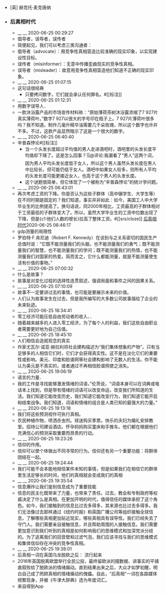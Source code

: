 - [英] 赫克托·麦克唐纳
- ### 后真相时代
    - __ __ 2020-06-25 00:29:27
    - 倡导者，误导者，误传者
    - 简便起见，我们可以考虑三类沟通者：
    - 倡导者（advocate）：用竞争性真相营造比较准确的现实印象，以实现建设性目标。
    - 误传者（misinformer）：无意中传播歪曲现实的竞争性真相。
    - 误导者（misleader）：故意用竞争性真相营造他们知道不正确的现实印象。
    - __ __ 2020-06-25 01:07:15
    - 这句话很经典
        - 只要拷问数字，它们就会承认任何罪名。#[[标注]]
    - __ __ 2020-06-25 01:12:31
    - 用数字误导人．
    - 一款沐浴露产品的市场宣传材料称：“原始薄荷茶树沐浴露浓缩了7 927片真实薄荷叶。”数字7 927以很大的字号印在瓶子上。7 927片薄荷叶很多吗？我不知道。制作几毫升精华油需要几千朵玫瑰，所以这个数字也许并不多。不过，这款产品显然暗示了这是一个很大的数字。
    - __ __ 2020-06-25 06:40:40
    - 辛普森悖论#[[标注]]
        - 当一个头发长度超过平均值的男人走进酒吧时，酒吧里的头发长度平均值却下降了。这是怎么回事？🗒@评论:我漏看了“男人”这两个词，因为男人平均头发长度低于女人，所以这个男人虽然头发长度在男人中比较长，但可能仍低于女人。酒吧中如果女人较多，则所有人平均的头发长度可能更接近女人，也高于这个男人的头发长度。
        - 这个谜题很简单，但它体现了一个被称为“辛普森悖论”的统计学问题。
    - __ __ 2020-06-25 06:43:01
    - 再次考虑工资的下降。你是否认为这些子群体（高中辍学生、大学生等）在不同时期是固定的？我们知道，事实并非如此：如今，美国工人中大学毕业生的比例提高了。换句话说，同2000年相比，工资最高的子群体相对于工资最低的子群体变大了。所以，虽然大学毕业生的工资中位数出现了下降，但是{c1:他们人数的增长}拉高了整体工资。#[[srs/cloze]]
[后真相时代](https://roamresearch.com/#/app/xinyiheng/page/xhyutADd-)2020-06-25 06:46:17
    - gdp测量的局限性
    - 罗伯特·F.肯尼迪（Robert F. Kennedy）在谈到与之关系密切的国民生产总值时说：“它既不能测量我们的头脑，也不能测量我们的勇气；既不能测量我们的智慧，也不能测量我们的学问；既不能测量我们的热情，也不能测量我们对国家的热爱。简而言之，它什么都能测量，就是不能测量使生活有价值的事物。”
    - __ __ 2020-06-25 07:00:32
    - 什么是故事？
    - 故事是对变化过程的选择性连贯叙述，强调局面和事件之间的因果关系。
    - __ __ 2020-06-25 07:10:09
    - 故事不一定要讲过去的事情，也可能是要展示未来的价值。
    - 人们认为故事发生在过去，但是我所编写的大多数公司故事描绘了企业的未来轨迹。
    - __ __ 2020-06-25 18:34:41
    - 零工经济可能压低自由劳动者的收入、．
    - 随着越来越多的人进入零工经济，为了每个人的利益，我们这些自由职业者需要更好地为自己估值。
    - __ __ 2020-06-25 18:45:10
    - 人们相信会造就观念的真实
    - 作家尤瓦尔·诺亚·赫拉利将社会建构描述为“我们集体想象的产物”。只有当足够多的人相信它们时，它们才会获得真实性。这不是在淡化它们的重要性或影响。美元、印度和脸谱网等社会建构影响了无数人的生活。你不能认为美元是不真实的，或者通过不再相信脸谱网使之消失。
    - __ __ 2020-06-25 19:06:19
    - 语言的力量．
    - 我的工作是寻找能够激发情绪的词语，”伦茨说，“词语本身可以在词典或电话本上找到，但是带有情绪的词语可以改变命运，改变我们所知道的生活。我们知道它能改变历史，我们知道它能改变行为，我们知道它能开启和结束战争。我们知道，词语和情绪的组合是人类已知的最强大的力量。”
    - __ __ 2020-06-25 19:13:18
    - 我们将这些预测视作可执行真相。
    - 农民种植作物，喷洒杀虫剂。球迷购买季票。快乐的夫妇为婚礼安排教堂。招待公司建设酒店。怀孕妈妈购买童床和手推车。他们都在根据他们充满信心的预测采取重要而昂贵的行动。
    - __ __ 2020-06-25 19:23:26
    - 信仰的作用。
    - 信仰可以使个体做出不同寻常的行为。信仰还有另一个重要功能：将群体团结在一起。
    - __ __ 2020-06-25 19:24:44
    - 我们可能不会本能地相信某件未知的事情，但是如果我们在相信它的群体里生活足够长的时间，他们的真相就会变成我们的真相
    - __ __ 2020-06-25 19:35:54
    - 信息爆炸让我们鉴别信息成为了重要技能
    - 信息的民主化既带来了力量，也带来了责任。过去，教会和专制政府等权威决定了什么是真相。在更加开明的时代，值得信任的媒体承担了这个角色。如今，我们接触到的信息比过去多得多，其来源也比过去多得多。我们无法像过去那样通过《纽约时报》和英国广播公司等组织接触全球信息，了解哪些真相更加贴近现实，哪些真相具有误导性。我们已经失去了守门人。我们需要亲自接触信息，并且帮助周围的人接触信息。我们需要更加意识到我们听到的真相是如何影响我们的思维模式和加深党派分歧的。为了逃离我们的回音壁和过滤气泡，我们应该寻找与我们的思维模式和集体信仰存在冲突的竞争性真相。
    - __ __ 2020-06-25 19:38:01
    - 后真相一词在英国乌龙脱欧之后： 流行起来
    - 2016年英国脱离欧盟举行全民公投，最终留欧派的摆数据、讲事实的平铺直叙败给了脱欧派的情绪煽动。直到结果出来之后，大众才如梦初醒，明白自己成了罔顾真相的情绪煽动的傀儡。自此，“后真相”一词在各路媒体频繁现身，并被《牛津大辞典》选为年度词汇。
    - 来自得到App
